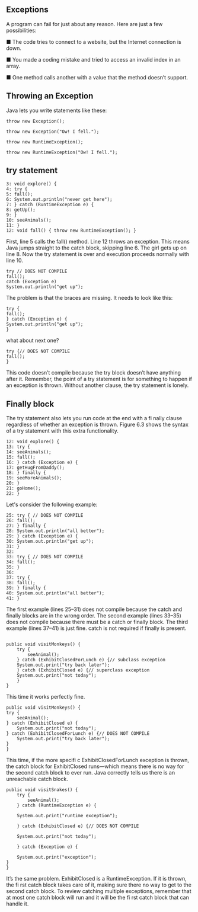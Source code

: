 ## Exceptions

A program can fail for just about any reason. Here are just a few possibilities:

■ The code tries to connect to a website, but the Internet connection is down.

■ You made a coding mistake and tried to access an invalid index in an array.

■ One method calls another with a value that the method doesn’t support.

## Throwing an Exception

Java lets you write statements like these:

```
throw new Exception();

throw new Exception("Ow! I fell.");

throw new RuntimeException();

throw new RuntimeException("Ow! I fell.");

```

## try statement

```
3: void explore() {
4: try {
5: fall();
6: System.out.println("never get here");
7: } catch (RuntimeException e) {
8: getUp();
9: }
10: seeAnimals();
11: }
12: void fall() { throw new RuntimeException(); }
```

First, line 5 calls the fall() method. Line 12 throws an exception. This means Java
jumps straight to the catch block, skipping line 6. The girl gets up on line 8. Now the try
statement is over and execution proceeds normally with line 10.

```
try // DOES NOT COMPILE
fall();
catch (Exception e)
System.out.println("get up");
```

The problem is that the braces are missing. It needs to look like this:

```
try {
fall();
} catch (Exception e) {
System.out.println("get up");
}
```

what about next one?

```
try {// DOES NOT COMPILE
fall();
}
```

This code doesn’t compile because the try block doesn’t have anything after it.
Remember, the point of a try statement is for something to happen if an exception is
thrown. Without another clause, the try statement is lonely.

## Finally block

The try statement also lets you run code at the end with a fi nally clause regardless of
whether an exception is thrown. Figure 6.3 shows the syntax of a try statement with this
extra functionality.

```
12: void explore() {
13: try {
14: seeAnimals();
15: fall();
16: } catch (Exception e) {
17: getHugFromDaddy();
18: } finally {
19: seeMoreAnimals();
20: }
21: goHome();
22: }
```

Let's consider the following example:

```
25: try { // DOES NOT COMPILE
26: fall();
27: } finally {
28: System.out.println("all better");
29: } catch (Exception e) {
30: System.out.println("get up");
31: }
32:
33: try { // DOES NOT COMPILE
34: fall();
35: }
36:
37: try {
38: fall();
39: } finally {
40: System.out.println("all better");
41: }
```

The first example (lines 25–31) does not compile because the catch and finally blocks
are in the wrong order. The second example (lines 33–35) does not compile because there
must be a catch or finally block. The third example (lines 37–41) is just fine. catch is not
required if finally is present.

```

public void visitMonkeys() {
	try {
		seeAnimal();
	} catch (ExhibitClosedForLunch e) {// subclass exception
	System.out.print("try back later");
	} catch (ExhibitClosed e) {// superclass exception
	System.out.print("not today");	
	}
}
```

This time it works perfectly fine.

```
public void visitMonkeys() {
try {
	seeAnimal();
} catch (ExhibitClosed e) {
	System.out.print("not today");
} catch (ExhibitClosedForLunch e) {// DOES NOT COMPILE
	System.out.print("try back later");
}
}

```

This time, if the more specifi c ExhibitClosedForLunch exception is thrown, the catch
block for ExhibitClosed runs—which means there is no way for the second catch block to
ever run. Java correctly tells us there is an unreachable catch block.

```
public void visitSnakes() {
	try {
		seeAnimal();
	} catch (RuntimeException e) {
	
	System.out.print("runtime exception");
	
	} catch (ExhibitClosed e) {// DOES NOT COMPILE
	
	System.out.print("not today");
	
	} catch (Exception e) {
	
	System.out.print("exception");
}
}
```
It’s the same problem. ExhibitClosed is a RuntimeException. If it is thrown, the fi rst
catch block takes care of it, making sure there no way to get to the second catch block.
To review catching multiple exceptions, remember that at most one catch block will run
and it will be the fi rst catch block that can handle it.

